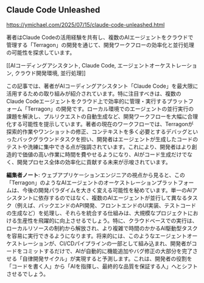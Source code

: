 ## Claude Code Unleashed

https://ymichael.com/2025/07/15/claude-code-unleashed.html

著者はClaude Codeの活用経験を共有し、複数のAIエージェントをクラウドで管理する「Terragon」の開発を通じて、開発ワークフローの効率化と並行処理の可能性を探求しています。

[[AIコーディングアシスタント, Claude Code, エージェントオーケストレーション, クラウド開発環境, 並行処理]]

この記事では、著者がAIコーディングアシスタント「Claude Code」を最大限に活用するための取り組みが紹介されています。特に注目すべきは、複数のClaude Codeエージェントをクラウド上で効率的に管理・実行するプラットフォーム「Terragon」の開発です。ローカル環境でのエージェントの並行実行の課題を解決し、プルリクエストの自動生成など、開発ワークフローを大幅に合理化する可能性を提示しています。著者の現在のワークフローでは、Terragonが探索的作業やワンショットの修正、コンテキストを多く必要とするデバッグといったバックグラウンドタスクを担い、開発者はエージェントが生成したコードのテストや洗練に集中できる点が強調されています。これにより、開発者はより創造的で価値の高い作業に時間を費やせるようになり、AIがコード生成だけでなく、開発プロセス全体の効率化に貢献する未来が示唆されています。

**編集者ノート**: ウェブアプリケーションエンジニアの視点から見ると、この「Terragon」のようなAIエージェントのオーケストレーションプラットフォームは、今後の開発パラダイムを大きく変える可能性を秘めています。単一のAIアシスタントに依存するのではなく、複数のAIエージェントが並行して異なるタスク（例えば、バックエンドのAPI開発、フロントエンドのUI実装、テストコードの生成など）を処理し、それらを統合する仕組みは、大規模なプロジェクトにおける生産性を飛躍的に向上させるでしょう。特に、クラウドベースでの実行は、ローカルリソースの制約から解放され、より複雑で時間のかかるAI駆動型タスクを容易に実行できるようになります。将来的には、このようなエージェントオーケストレーションが、CI/CDパイプラインの一部として組み込まれ、開発者がコードをコミットするだけで、AIが自動的に機能追加やバグ修正の大部分を完了させる「自律開発サイクル」が実現すると予測します。これは、開発者の役割を「コードを書く人」から「AIを指揮し、最終的な品質を保証する人」へとシフトさせるでしょう。